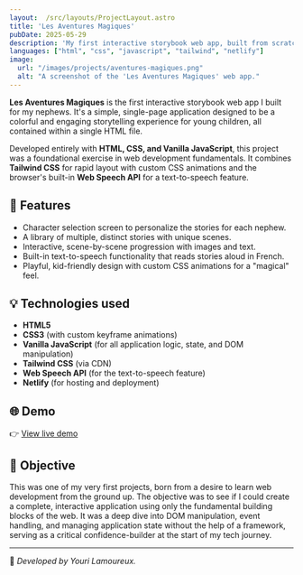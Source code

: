 ```yaml
---
layout:  /src/layouts/ProjectLayout.astro
title: 'Les Aventures Magiques'
pubDate: 2025-05-29
description: 'My first interactive storybook web app, built from scratch for my nephews using HTML, CSS, and Vanilla JavaScript.'
languages: ["html", "css", "javascript", "tailwind", "netlify"]
image:
  url: "/images/projects/aventures-magiques.png"
  alt: "A screenshot of the 'Les Aventures Magiques' web app."
--- 
```


**Les Aventures Magiques** is the first interactive storybook web app I built for my nephews. It's a simple, single-page application designed to be a colorful and engaging storytelling experience for young children, all contained within a single HTML file.

Developed entirely with **HTML, CSS, and Vanilla JavaScript**, this project was a foundational exercise in web development fundamentals. It combines **Tailwind CSS** for rapid layout with custom CSS animations and the browser's built-in **Web Speech API** for a text-to-speech feature.

## 🧩 Features

- Character selection screen to personalize the stories for each nephew.
- A library of multiple, distinct stories with unique scenes.
- Interactive, scene-by-scene progression with images and text.
- Built-in text-to-speech functionality that reads stories aloud in French.
- Playful, kid-friendly design with custom CSS animations for a "magical" feel.

## 💡 Technologies used

- **HTML5**
- **CSS3** (with custom keyframe animations)
- **Vanilla JavaScript** (for all application logic, state, and DOM manipulation)
- **Tailwind CSS** (via CDN)
- **Web Speech API** (for the text-to-speech feature)
- **Netlify** (for hosting and deployment)


## 🌐 Demo

👉 [View live demo](https://histoiresdenfants.netlify.app/) 

## 🎯 Objective

This was one of my very first projects, born from a desire to learn web development from the ground up. The objective was to see if I could create a complete, interactive application using only the fundamental building blocks of the web. It was a deep dive into DOM manipulation, event handling, and managing application state without the help of a framework, serving as a critical confidence-builder at the start of my tech journey.

---
🚀 *Developed by Youri Lamoureux.*